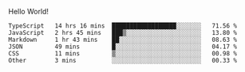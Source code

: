 Hello World!

<!--START_SECTION:waka-->

```text
TypeScript   14 hrs 16 mins  ██████████████████░░░░░░░   71.56 %
JavaScript   2 hrs 45 mins   ███▒░░░░░░░░░░░░░░░░░░░░░   13.80 %
Markdown     1 hr 43 mins    ██░░░░░░░░░░░░░░░░░░░░░░░   08.63 %
JSON         49 mins         █░░░░░░░░░░░░░░░░░░░░░░░░   04.17 %
CSS          11 mins         ▒░░░░░░░░░░░░░░░░░░░░░░░░   00.98 %
Other        3 mins          ░░░░░░░░░░░░░░░░░░░░░░░░░   00.33 %
```

<!--END_SECTION:waka-->
